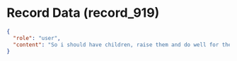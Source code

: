 # Record Data (record_919)

```json
{
  "role": "user",
  "content": "So i should have children, raise them and do well for them hope they end up well and find good partners and stuff and do the best in my life time. or else iw ill cause harm right?"
}
```
